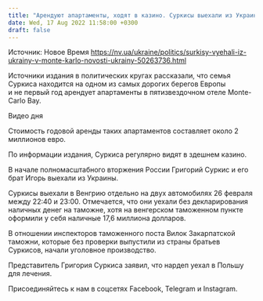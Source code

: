 ```yaml
---
title: "Арендуют апартаменты, ходят в казино. Суркисы выехали из Украины в Монте-Карло — УП"
date: Wed, 17 Aug 2022 11:58:00 +0300
draft: false
---
```

Источник: Новое Время https://nv.ua/ukraine/politics/surkisy-vyehali-iz-ukrainy-v-monte-karlo-novosti-ukrainy-50263736.html


Источники издания в политических кругах рассказали, что семья Суркиса находится на одном из самых дорогих берегов Европы и не первый год арендует апартаменты в пятизвездочном отеле Monte-Carlo Bay.

 Видео дня   

Стоимость годовой аренды таких апартаментов составляет около 2 миллионов евро.

По информации издания, Суркиса регулярно видят в здешнем казино.

В начале полномасштабного вторжения России Григорий Суркис и его брат Игорь выехали из Украины.

Суркисы выехали в Венгрию отдельно на двух автомобилях 26 февраля между 22:40 и 23:00. Отмечается, что они уехали без декларирования наличных денег на таможне, хотя на венгерском таможенном пункте оформили у себя наличные 17,6 миллиона долларов.

В отношении инспекторов таможенного поста Вилок Закарпатской таможни, которые без проверки выпустили из страны братьев Суркисов, начали уголовное производство.

Представитель Григория Суркиса заявил, что нардеп уехал в Польшу для лечения.

Присоединяйтесь к нам в соцсетях Facebook, Telegram и Instagram.

